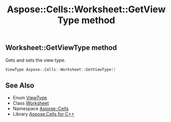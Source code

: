 ﻿---
title: Aspose::Cells::Worksheet::GetViewType method
linktitle: GetViewType
second_title: Aspose.Cells for C++ API Reference
description: 'Aspose::Cells::Worksheet::GetViewType method. Gets and sets the view type in C++.'
type: docs
weight: 9400
url: /cpp/aspose.cells/worksheet/getviewtype/
---
## Worksheet::GetViewType method


Gets and sets the view type.

```cpp
ViewType Aspose::Cells::Worksheet::GetViewType()
```

## See Also

* Enum [ViewType](../../viewtype/)
* Class [Worksheet](../)
* Namespace [Aspose::Cells](../../)
* Library [Aspose.Cells for C++](../../../)
